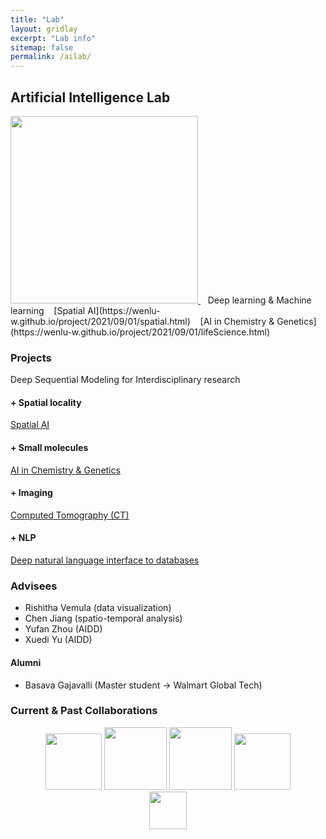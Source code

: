 ```yaml
---
title: "Lab"
layout: gridlay
excerpt: "Lab info"
sitemap: false
permalink: /ailab/
---
```


## Artificial Intelligence Lab

<a href="https://wenlu-w.github.io/">
        <img src="{{ site.url }}{{ site.baseurl }}/images/AIserver.jpeg" style="width: 300px; box-shadow: none">
</a>&nbsp;&nbsp;
Deep learning & Machine learning &nbsp;&nbsp; [Spatial AI](https://wenlu-w.github.io/project/2021/09/01/spatial.html) &nbsp;&nbsp; [AI in Chemistry & Genetics](https://wenlu-w.github.io/project/2021/09/01/lifeScience.html) 


### Projects

Deep Sequential Modeling for Interdisciplinary research 

#### + Spatial locality

<ins>[Spatial AI](https://wenlu-w.github.io/project/2021/09/01/spatial.html)</ins>

#### + Small molecules 

<ins>[AI in Chemistry & Genetics](https://wenlu-w.github.io/project/2021/09/01/lifeScience.html)</ins>

#### + Imaging

<ins>[Computed Tomography (CT)]()</ins>

#### + NLP

<ins>[Deep natural language interface to databases](https://wenlu-w.github.io/project/2021/01/01/NLIDB.html)</ins>


<!--
<center><figure class="second">
  <img src="{{ site.url }}{{ site.baseurl }}/images/lab1.jpg" style="width: 400px; height: 250px">
  <img src="{{ site.url }}{{ site.baseurl }}/images/lab2.jpg" style="width: 400px; height: 250px">
</figure></center>
-->

### Advisees

- Rishitha Vemula (data visualization)
- Chen Jiang (spatio-temporal analysis)
- Yufan Zhou (AIDD)
- Xuedi Yu (AIDD)

#### Alumni
- Basava Gajavalli (Master student -> Walmart Global Tech)

### Current & Past Collaborations

<center><figure class="fifth">
  <img src="{{ site.url }}{{ site.baseurl }}/images/wework.png" style="width: 90px; box-shadow: none">
  <img src="{{ site.url }}{{ site.baseurl }}/images/microsoft.png" style="width: 100px; box-shadow: none">
  <img src="{{ site.url }}{{ site.baseurl }}/images/instacart.png" style="width: 100px; box-shadow: none">
  <img src="{{ site.url }}{{ site.baseurl }}/images/biogen.jpeg" style="width: 90px; box-shadow: none">
  <img src="{{ site.url }}{{ site.baseurl }}/images/cornell.png" style="width: 60px; box-shadow: none">
</figure></center>

